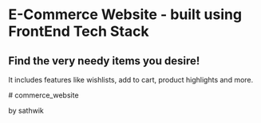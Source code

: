 <h1>E-Commerce Website - built using FrontEnd Tech Stack</h1>
<h2>Find the very needy items you desire!</h2>
<p>It includes features like wishlists, add to cart, product highlights and more.</p># commerce_website
<p>by sathwik</p>